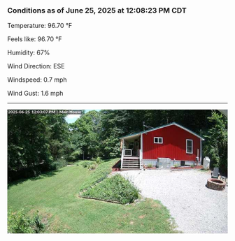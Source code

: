### Conditions as of June 25, 2025 at 12:08:23 PM CDT 

Temperature: 96.70 &deg;F

Feels like: 96.70 &deg;F

Humidity: 67%

Wind Direction: ESE

Windspeed: 0.7 mph

Wind Gust: 1.6 mph

---

<img src="./images/latest.jpeg"/>

